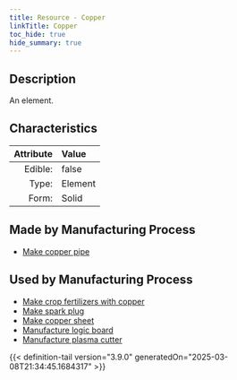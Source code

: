 ```yaml
---
title: Resource - Copper
linkTitle: Copper
toc_hide: true
hide_summary: true
---
```

<!-- This is generated by the MarsSim HelpGenertor, do not edit. -->

## Description
An element.

## Characteristics

| Attribute      | Value |
|--------:|:------|
|Edible:|false|
|Type:|Element|
|Form:|Solid|
 
## Made by Manufacturing Process

- [Make copper pipe](/docs/definitions/process/make-copper-pipe)

## Used by Manufacturing Process

- [Make crop fertilizers with copper](/docs/definitions/process/make-crop-fertilizers-with-copper)
- [Make spark plug](/docs/definitions/process/make-spark-plug)
- [Make copper sheet](/docs/definitions/process/make-copper-sheet)
- [Manufacture logic board](/docs/definitions/process/manufacture-logic-board)
- [Manufacture plasma cutter](/docs/definitions/process/manufacture-plasma-cutter)


    


{{< definition-tail version="3.9.0" generatedOn="2025-03-08T21:34:45.1684317" >}}


